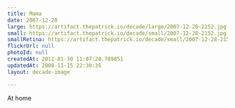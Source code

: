 ```yaml
---
title: Mama
date: 2007-12-28
large: https://artifact.thepatrick.io/decade/large/2007-12-28-2152.jpg
small: https://artifact.thepatrick.io/decade/small/2007-12-28-2152.jpg
smallRetina: https://artifact.thepatrick.io/decade/small/2007-12-28-2152@2x.jpg
flickrUrl: null
photoId: null
createdAt: 2011-01-30 11:07:20.789851
updatedAt: 2008-11-15 22:30:35
layout: decade-image

---
```

At home

